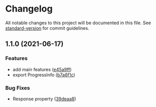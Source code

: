 # Changelog

All notable changes to this project will be documented in this file. See [standard-version](https://github.com/conventional-changelog/standard-version) for commit guidelines.

## 1.1.0 (2021-06-17)

### Features

- add main features ([e45a9ff](https://github.com/islizeqiang/electron-request/commit/e45a9ff70288cec9022d9e90580c7fe696391442))
- export ProgressInfo ([b7a6f1c](https://github.com/islizeqiang/electron-request/commit/b7a6f1c44151ebe3dd75662ac67c32a421bb50b6))

### Bug Fixes

- Response property ([39deaa8](https://github.com/islizeqiang/electron-request/commit/39deaa8b3b2f04c0915f52d660bc7ac84bee1382))

